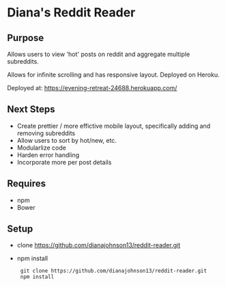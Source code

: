 # Diana's Reddit Reader

## Purpose
Allows users to view 'hot' posts on reddit and aggregate multiple subreddits. 

Allows for infinite scrolling and has responsive layout. Deployed on Heroku.

Deployed at: https://evening-retreat-24688.herokuapp.com/

## Next Steps
 - Create prettier / more effictive mobile layout, specifically adding and removing subreddits
 - Allow users to sort by hot/new, etc.
 - Modularlize code
 - Harden error handling
 - Incorporate more per post details

## Requires
 - npm
 - Bower

## Setup
 - clone https://github.com/dianajohnson13/reddit-reader.git
 - npm install

 
		git clone https://github.com/dianajohnson13/reddit-reader.git
    	npm install